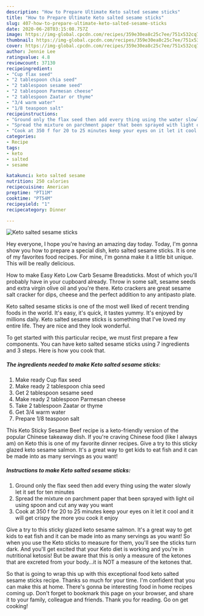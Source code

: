 ```yaml
---
description: "How to Prepare Ultimate Keto salted sesame sticks"
title: "How to Prepare Ultimate Keto salted sesame sticks"
slug: 407-how-to-prepare-ultimate-keto-salted-sesame-sticks
date: 2020-06-28T03:15:08.757Z
image: https://img-global.cpcdn.com/recipes/359e30ea8c25c7ee/751x532cq70/keto-salted-sesame-sticks-recipe-main-photo.jpg
thumbnail: https://img-global.cpcdn.com/recipes/359e30ea8c25c7ee/751x532cq70/keto-salted-sesame-sticks-recipe-main-photo.jpg
cover: https://img-global.cpcdn.com/recipes/359e30ea8c25c7ee/751x532cq70/keto-salted-sesame-sticks-recipe-main-photo.jpg
author: Jennie Lee
ratingvalue: 4.8
reviewcount: 37130
recipeingredient:
- "Cup flax seed"
- "2 tablespoon chia seed"
- "2 tablespoon sesame seed"
- "2 tablespoon Parmesan cheese"
- "2 tablespoon Zaatar or thyme"
- "3/4 warm water"
- "1/8 teaspoon salt"
recipeinstructions:
- "Ground only the flax seed then add every thing using the water slowly let it set for ten minutes"
- "Spread the mixture on parchment paper that been sprayed with light oil using spoon and cut any way you want"
- "Cook at 350 f for 20 to 25 minutes keep your eyes on it let it cool and it will get crispy the more you cook it enjoy"
categories:
- Recipe
tags:
- keto
- salted
- sesame

katakunci: keto salted sesame 
nutrition: 250 calories
recipecuisine: American
preptime: "PT11M"
cooktime: "PT54M"
recipeyield: "1"
recipecategory: Dinner

---
```



![Keto salted sesame sticks](https://img-global.cpcdn.com/recipes/359e30ea8c25c7ee/751x532cq70/keto-salted-sesame-sticks-recipe-main-photo.jpg)

Hey everyone, I hope you're having an amazing day today. Today, I'm gonna show you how to prepare a special dish, keto salted sesame sticks. It is one of my favorites food recipes. For mine, I'm gonna make it a little bit unique. This will be really delicious.

How to make Easy Keto Low Carb Sesame Breadsticks. Most of which you&#39;ll probably have in your cupboard already. Throw in some salt, sesame seeds and extra virgin olive oil and you&#39;re there. Keto crackers are great sesame salt cracker for dips, cheese and the perfect addition to any antipasto plate.

Keto salted sesame sticks is one of the most well liked of recent trending foods in the world. It's easy, it's quick, it tastes yummy. It's enjoyed by millions daily. Keto salted sesame sticks is something that I've loved my entire life. They are nice and they look wonderful.


To get started with this particular recipe, we must first prepare a few components. You can have keto salted sesame sticks using 7 ingredients and 3 steps. Here is how you cook that.

<!--inarticleads1-->

##### The ingredients needed to make Keto salted sesame sticks:

1. Make ready Cup flax seed
1. Make ready 2 tablespoon chia seed
1. Get 2 tablespoon sesame seed
1. Make ready 2 tablespoon Parmesan cheese
1. Take 2 tablespoon Zaatar or thyme
1. Get 3/4 warm water
1. Prepare 1/8 teaspoon salt


This Keto Sticky Sesame Beef recipe is a keto-friendly version of the popular Chinese takeaway dish. If you&#39;re craving Chinese food (like I always am) on Keto this is one of my favorite dinner recipes. Give a try to this sticky glazed keto sesame salmon. It&#39;s a great way to get kids to eat fish and it can be made into as many servings as you want! 

<!--inarticleads2-->

##### Instructions to make Keto salted sesame sticks:

1. Ground only the flax seed then add every thing using the water slowly let it set for ten minutes
1. Spread the mixture on parchment paper that been sprayed with light oil using spoon and cut any way you want
1. Cook at 350 f for 20 to 25 minutes keep your eyes on it let it cool and it will get crispy the more you cook it enjoy


Give a try to this sticky glazed keto sesame salmon. It&#39;s a great way to get kids to eat fish and it can be made into as many servings as you want! So when you use the Keto sticks to measure for them, you&#39;ll see the sticks turn dark. And you&#39;ll get excited that your Keto diet is working and you&#39;re in nutritional ketosis! But be aware that this is only a measure of the ketones that are excreted from your body…it is NOT a measure of the ketones that. 

So that is going to wrap this up with this exceptional food keto salted sesame sticks recipe. Thanks so much for your time. I'm confident that you can make this at home. There's gonna be interesting food in home recipes coming up. Don't forget to bookmark this page on your browser, and share it to your family, colleague and friends. Thank you for reading. Go on get cooking!

